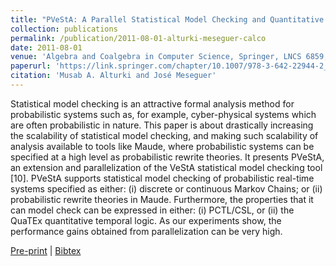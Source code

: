 ```yaml
---
title: "PVeStA: A Parallel Statistical Model Checking and Quantitative Analysis Tool"
collection: publications
permalink: /publication/2011-08-01-alturki-meseguer-calco
date: 2011-08-01
venue: 'Algebra and Coalgebra in Computer Science, Springer, LNCS 6859, pp 386-392'
paperurl: 'https://link.springer.com/chapter/10.1007/978-3-642-22944-2_28'
citation: 'Musab A. Alturki and José Meseguer'
---
```


Statistical model checking is an attractive formal analysis method for probabilistic systems such as, for example, cyber-physical systems which are often probabilistic in nature. This paper is about drastically increasing the scalability of statistical model checking, and making such scalability of analysis available to tools like Maude, where probabilistic systems can be specified at a high level as probabilistic rewrite theories. It presents PVeStA, an extension and parallelization of the VeStA statistical model checking tool [10]. PVeStA supports statistical model checking of probabilistic real-time systems specified as either: (i) discrete or continuous Markov Chains; or (ii) probabilistic rewrite theories in Maude. Furthermore, the properties that it can model check can be expressed in either: (i) PCTL/CSL, or (ii) the QuaTEx quantitative temporal logic. As our experiments show, the performance gains obtained from parallelization can be very high.



[Pre-print](http://academicpages.github.io/files/paper1.pdf) |
[Bibtex](#)